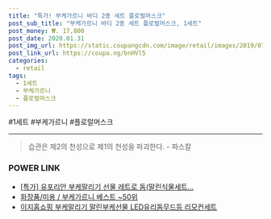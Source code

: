 ```yaml
--- 
title: "특가! 부케가르니 바디 2종 세트 플로럴머스크" 
post_sub_title: "부케가르니 바디 2종 세트 플로럴머스크, 1세트" 
post_money: ₩. 17,800 
post_date: 2020.01.31 
post_img_url: https://static.coupangcdn.com/image/retail/images/2019/07/24/17/1/b25df934-6a29-4bce-862d-de192e341c85.jpg 
post_link_url: https://coupa.ng/bnHVl5 
categories: 
  - retail 
tags: 
  - 1세트 
  - 부케가르니 
  - 플로럴머스크 
--- 
```

  #1세트 #부케가르니 #플로럴머스크 
<hr> 

> 습관은 제2의 천성으로 제1의 천성을 파괴한다. - 파스칼 


### POWER LINK

* <a href="https://blog.naver.com/santokki14/221791007042" target="_blank">[특가] 유포리안 부케말리기 선물 레트로 돔(말린식물세트...</a>
* <a href="https://blog.naver.com/santokki14/221791212386" target="_blank">화장품/미용 / 부케가르니 베스트 ~50위</a>
* <a href="https://blog.naver.com/fasyy4321/221790211597" target="_blank">이지홈쇼핑 부케말리기 말린부케선물 LED유리돔무드등 리모컨세트</a>
